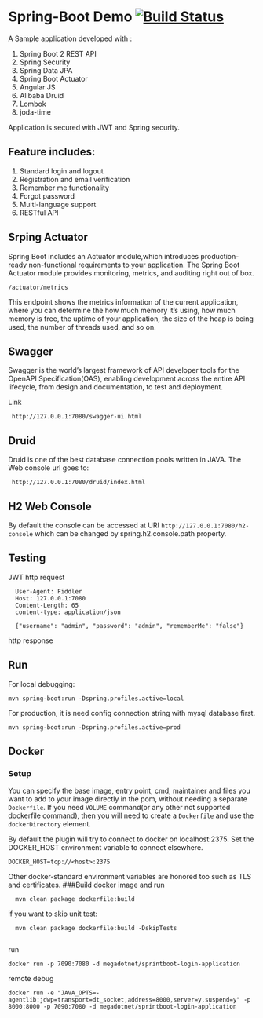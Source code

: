 # Spring-Boot Demo  [![Build Status](https://travis-ci.org/megadotnet/SpringBootDemoApp.png?branch=master)](https://travis-ci.org/megadotnet/SpringBootDemoApp/)
A Sample application developed with :
  1. Spring Boot 2 REST API
  2. Spring Security
  3. Spring Data JPA 
  4. Spring Boot Actuator 
  5. Angular JS
  6. Alibaba Druid
  7. Lombok
  8. joda-time
  
Application is secured with JWT and Spring security.


## Feature includes:
   1) Standard login and logout
   2) Registration and email verification
   3) Remember me functionality
   4) Forgot password
   5) Multi-language support
   6) RESTful API

## Srping Actuator
   Spring Boot includes an Actuator module,which introduces production-ready non-functional requirements 
to your application. The Spring Boot Actuator module provides monitoring, metrics, and auditing right out 
of box. 

    /actuator/metrics
This endpoint shows the metrics  information   of the current application, where you can determine the how 
much memory it’s using, how much memory is free, the uptime of your application, the size of the heap is 
being used, the number of threads used, and so on. 

## Swagger

   Swagger is the world’s largest framework of API developer tools for the OpenAPI Specification(OAS), enabling development across the entire API lifecycle, from design and documentation, to test and deployment.

   Link

     http://127.0.0.1:7080/swagger-ui.html
     
## Druid     
Druid is one of the best database connection pools written in JAVA. The Web console url goes to:
    
     http://127.0.0.1:7080/druid/index.html

## H2 Web Console
By default the console can be accessed at URI ```http://127.0.0.1:7080/h2-console``` which can be changed by spring.h2.console.path property.
     
## Testing
  JWT http request 
``` POST http://127.0.0.1:7080/api/authenticate HTTP/1.1
  User-Agent: Fiddler
  Host: 127.0.0.1:7080
  Content-Length: 65
  content-type: application/json
  
  {"username": "admin", "password": "admin", "rememberMe": "false"}
```
  http response
## Run
For local debugging:
``` 
mvn spring-boot:run -Dspring.profiles.active=local
``` 
For production, it is need config connection string with mysql database first.
``` 
mvn spring-boot:run -Dspring.profiles.active=prod
``` 

## Docker
### Setup
You can specify the base image, entry point, cmd, maintainer and files you want to add to your
image directly in the pom, without needing a separate `Dockerfile`.
If you need `VOLUME` command(or any other not supported dockerfile command), then you will need
to create a `Dockerfile` and use the `dockerDirectory` element.

By default the plugin will try to connect to docker on localhost:2375. Set the DOCKER_HOST 
environment variable to connect elsewhere.

    DOCKER_HOST=tcp://<host>:2375

Other docker-standard environment variables are honored too such as TLS and certificates.
###Build docker image and run
``` 
  mvn clean package dockerfile:build
```
  if you want to skip unit test:
``` 
  mvn clean package dockerfile:build -DskipTests
  
```
run
``` 
docker run -p 7090:7080 -d megadotnet/sprintboot-login-application
```
remote debug
``` 
docker run -e "JAVA_OPTS=-agentlib:jdwp=transport=dt_socket,address=8000,server=y,suspend=y" -p 8000:8000 -p 7090:7080 -d megadotnet/sprintboot-login-application
```